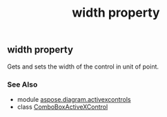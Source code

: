 ﻿---
title: width property
second_title: Aspose.Diagram for Python via .NET API References
description: 
type: docs
weight: 370
url: /python-net/aspose.diagram.activexcontrols/comboboxactivexcontrol/width/
is_root: false
---

## width property


Gets and sets the width of the control in unit of point.

### See Also
* module [aspose.diagram.activexcontrols](../../)
* class [ComboBoxActiveXControl](/diagram/python-net/aspose.diagram.activexcontrols/comboboxactivexcontrol)
